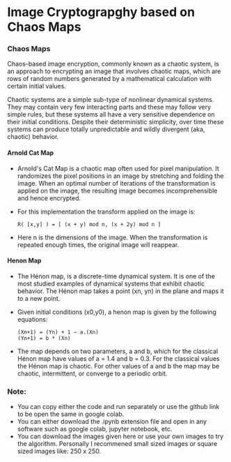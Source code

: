 # Image Cryptograpghy based on Chaos Maps
### Chaos Maps
Chaos-based image encryption, commonly known as a chaotic system, is an approach to encrypting an image that involves chaotic maps, which are rows of random numbers generated by a mathematical calculation with certain initial values.

Chaotic systems are a simple sub-type of nonlinear dynamical systems. They may contain very few interacting parts and these may follow very simple rules, but these systems all have a very sensitive dependence on their initial conditions. Despite their deterministic simplicity, over time these systems can produce totally unpredictable and wildly divergent (aka, chaotic) behavior.

#### Arnold Cat Map
 - Arnold's Cat Map is a chaotic map often used for pixel manipulation. It randomizes the pixel positions in an image by stretching and folding the image. When an optimal number of iterations of the transformation is applied on the image, the resulting image becomes incomprehensible and hence encrypted.

- For this implementation the transform applied on the image is:
      
      R( [x,y] ) = [ (x + y) mod n, (x + 2y) mod n ] 
- Here n is the dimensions of the image. When the transformation is repeated enough times, the original image will reappear.

#### Henon Map
- The Hénon map, is a discrete-time dynamical system. It is one of the most studied examples of dynamical systems that exhibit chaotic behavior. The Hénon map takes a point (xn, yn) in the plane and maps it to a new point.
- Given initial conditions (x0,y0), a henon map is given by the following equations:
  
      (Xn+1) = (Yn) + 1 − a.(Xn)
      (Yn+1) = b * (Xn)
- The map depends on two parameters, a and b, which for the classical Hénon map have values of a = 1.4 and b = 0.3. For the classical values the Hénon map is chaotic. For other values of a and b the map may be chaotic, intermittent, or converge to a periodic orbit.

### Note: 
- You can copy either the code and run separately or use the github link to be open the same in google colab.
- You can either download the .ipynb extension file and open in any software such as google colab, jupyter notebook, etc.
- You can download the images given here or use your own images to try the algorithm. Personally I recommened small sized images or square sized images like: 250 x 250.
